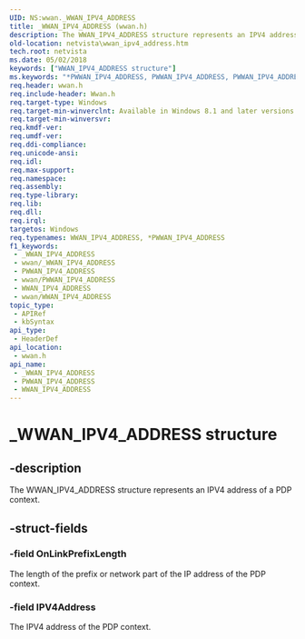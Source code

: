 ```yaml
---
UID: NS:wwan._WWAN_IPV4_ADDRESS
title: _WWAN_IPV4_ADDRESS (wwan.h)
description: The WWAN_IPV4_ADDRESS structure represents an IPV4 address of a PDP context.
old-location: netvista\wwan_ipv4_address.htm
tech.root: netvista
ms.date: 05/02/2018
keywords: ["WWAN_IPV4_ADDRESS structure"]
ms.keywords: "*PWWAN_IPV4_ADDRESS, PWWAN_IPV4_ADDRESS, PWWAN_IPV4_ADDRESS structure pointer [Network Drivers Starting with Windows Vista], WWAN_IPV4_ADDRESS, WWAN_IPV4_ADDRESS structure [Network Drivers Starting with Windows Vista], _WWAN_IPV4_ADDRESS, netvista.wwan_ipv4_address, wwan/PWWAN_IPV4_ADDRESS, wwan/WWAN_IPV4_ADDRESS"
req.header: wwan.h
req.include-header: Wwan.h
req.target-type: Windows
req.target-min-winverclnt: Available in Windows 8.1 and later versions of Windows.
req.target-min-winversvr: 
req.kmdf-ver: 
req.umdf-ver: 
req.ddi-compliance: 
req.unicode-ansi: 
req.idl: 
req.max-support: 
req.namespace: 
req.assembly: 
req.type-library: 
req.lib: 
req.dll: 
req.irql: 
targetos: Windows
req.typenames: WWAN_IPV4_ADDRESS, *PWWAN_IPV4_ADDRESS
f1_keywords:
 - _WWAN_IPV4_ADDRESS
 - wwan/_WWAN_IPV4_ADDRESS
 - PWWAN_IPV4_ADDRESS
 - wwan/PWWAN_IPV4_ADDRESS
 - WWAN_IPV4_ADDRESS
 - wwan/WWAN_IPV4_ADDRESS
topic_type:
 - APIRef
 - kbSyntax
api_type:
 - HeaderDef
api_location:
 - wwan.h
api_name:
 - _WWAN_IPV4_ADDRESS
 - PWWAN_IPV4_ADDRESS
 - WWAN_IPV4_ADDRESS
---
```


# _WWAN_IPV4_ADDRESS structure


## -description

The WWAN_IPV4_ADDRESS structure represents an IPV4 address of a PDP context.

## -struct-fields

### -field OnLinkPrefixLength

The length of the prefix or network part of the IP address of the PDP context.

### -field IPV4Address

The IPV4 address of the PDP context.

